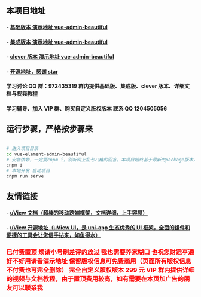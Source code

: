 ## 本项目地址

#### - [基础版本 演示地址 vue-admin-beautiful ](http://beautiful.panm.cn/vue-admin-beautiful-template)
#### - [集成版本 演示地址 vue-admin-beautiful ](http://beautiful.panm.cn/vue-admin-beautiful)
#### - [clever 版本 演示地址 vue-admin-beautiful ](http://beautiful.panm.cn/vue-admin-clever)

#### - [开源地址，感谢 star](https://github.com/chuzhixin/vue-admin-beautiful)

#### 学习讨论 QQ 群：972435319 群内提供基础版、集成版、clever 版本、详细文档与视频教程

#### 学习辅导、加入 VIP 群、购买自定义版权版本 联系 QQ 1204505056

## 运行步骤，严格按步骤来

```bash

# 进入项目目录
cd vue-element-admin-beautiful
# 安装依赖，一定要cnpm i，别听网上乱七八糟的回答，本项目始终基于最新的package版本，cnpm不会出现任何问题，置于怎么安装cnpm自行百度
cnpm i
# 本地开发 启动项目
cnpm run serve
```

## 友情链接

#### - [uView 文档（超棒的移动跨端框架，文档详细，上手容易）](https://uviewui.com/)

#### - [uView 开源地址（uView UI，是 uni-app 生态优秀的 UI 框架，全面的组件和便捷的工具会让您信手拈来，如鱼得水）](https://github.com/YanxinNet/uView)

### <font color="red">已付费置顶 烦请小号刷差评的放过 我也需要养家糊口 也祝您财运亨通 好不好用请看演示地址 保留版权信息可免费商用（页面所有版权信息不付费也可完全删除） 完全自定义版权版本 299 元 VIP 群内提供详细的视频与文档教程，由于置顶费用较高，如有需要在本页加广告的朋友可以联系我</font>
